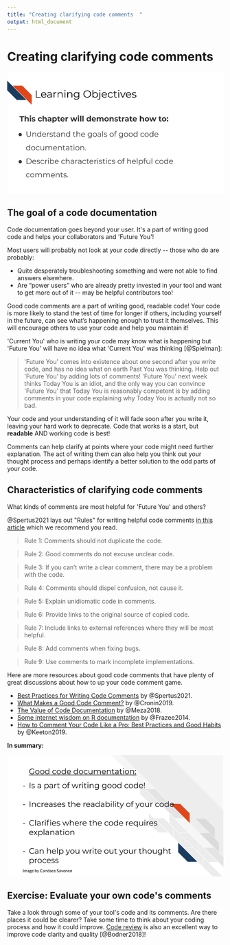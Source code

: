 ```yaml
---
title: "Creating clarifying code comments  "
output: html_document
---
```




# Creating clarifying code comments

![](resources/images/08-code_comments_files/figure-docx//1cd434bkLer_CJ04GzpsZwzeEA9gjc5Ho6QimiHPbyEg_gd422c5de97_0_54.png)

## The goal of a code documentation

Code documentation goes beyond your user. It's a part of writing good code and helps your collaborators and 'Future You'!

Most users will probably not look at your code directly -- those who do are probably:

- Quite desperately troubleshooting something and were not able to find answers elsewhere.
- Are “power users” who are already pretty invested in your tool and want to get more out of it -- may be helpful contributors too!

Good code comments are a part of writing good, readable code! Your code is more likely to stand the test of time for longer if others, including yourself in the future, can see what’s happening enough to trust it themselves. This will encourage others to use your code and help you maintain it!

'Current You' who is writing your code may know what is happening but 'Future You' will have no idea what 'Current You' was thinking [@Spielman]:

> 'Future You' comes into existence about one second after you write code, and has no idea what on earth Past You was thinking. Help out 'Future You' by adding lots of comments! 'Future You' next week thinks Today You is an idiot, and the only way you can convince 'Future You' that Today You is reasonably competent is by adding comments in your code explaining why Today You is actually not so bad.

Your code and your understanding of it will fade soon after you write it, leaving your hard work to deprecate. Code that works is a start, but **readable** AND working code is best!

Comments can help clarify at points where your code might need further explanation. The act of writing them can also help you think out your thought process and perhaps identify a better solution to the odd parts of your code.

## Characteristics of clarifying code comments

What kinds of comments are most helpful for 'Future You' and others?

@Spertus2021 lays out "Rules" for writing helpful code comments [in this article](https://stackoverflow.blog/2021/07/05/best-practices-for-writing-code-comments/) which we recommend you read.

> Rule 1: Comments should not duplicate the code.

> Rule 2: Good comments do not excuse unclear code.

> Rule 3: If you can’t write a clear comment, there may be a problem with the code.

> Rule 4: Comments should dispel confusion, not cause it.

> Rule 5: Explain unidiomatic code in comments.

> Rule 6: Provide links to the original source of copied code.

> Rule 7: Include links to external references where they will be most helpful.

> Rule 8: Add comments when fixing bugs.

> Rule 9: Use comments to mark incomplete implementations.

Here are more resources about good code comments that have plenty of great discussions about how to up your code comment game.

- [Best Practices for Writing Code Comments](https://stackoverflow.blog/2021/07/05/best-practices-for-writing-code-comments/) by @Spertus2021.
- [What Makes a Good Code Comment?](https://itnext.io/what-makes-a-good-code-comment-5267debd2c24) by @Cronin2019.  
- [The Value of Code Documentation](https://www.olioapps.com/blog/the-value-of-code-documentation/) by @Meza2018.  
- [Some internet wisdom on R documentation](http://alyssafrazee.com/2014/04/20/rdocs.html) by @Frazee2014.  
- [How to Comment Your Code Like a Pro: Best Practices and Good Habits](https://www.elegantthemes.com/blog/wordpress/how-to-comment-your-code-like-a-pro-best-practices-and-good-habits) by @Keeton2019.  

**In summary:**

![](resources/images/08-code_comments_files/figure-docx//1cd434bkLer_CJ04GzpsZwzeEA9gjc5Ho6QimiHPbyEg_gcdcbd8d802_0_132.png)

## Exercise: Evaluate your own code's comments

Take a look through some of your tool's code and its comments. Are there places it could be clearer? Take some time to think about your coding process and how it could improve. [Code review](https://simpleprogrammer.com/why-code-reviews-make-better-code-teams/) is also an excellent way to improve code clarity and quality [@Bodner2018]!
